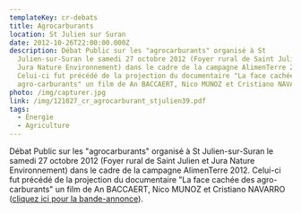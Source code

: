 ```yaml
---
templateKey: cr-debats
title: Agrocarburants
location: St Julien sur Suran
date: 2012-10-26T22:00:00.000Z
description: Débat Public sur les "agrocarburants" organisé à St
  Julien-sur-Suran le samedi 27 octobre 2012 (Foyer rural de Saint Julien et
  Jura Nature Environnement) dans le cadre de la campagne AlimenTerre 2012.
  Celui-ci fut précédé de la projection du documentaire "La face cachée des
  agro-carburants" un film de An BACCAERT, Nico MUNOZ et Cristiano NAVARRO
photo: /img/capturer.jpg
link: /img/121027_cr_agrocarburant_stjulien39.pdf
tags:
  - Énergie
  - Agriculture
---
```

Débat Public sur les "agrocarburants" organisé à St Julien-sur-Suran le samedi 27 octobre 2012 (Foyer rural de Saint Julien et Jura Nature Environnement) dans le cadre de la campagne AlimenTerre 2012. Celui-ci fut précédé de la projection du documentaire "La face cachée des agro-carburants" un film de An BACCAERT, Nico MUNOZ et Cristiano NAVARRO ([cliquez ici pour la bande-annonce](http://www.festival-alimenterre.org/film/face-cachee-agrocarburants)).